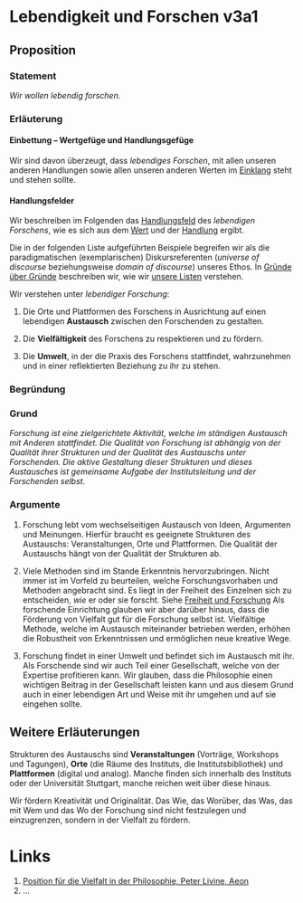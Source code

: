 <!---
   NAME - The NAME of this project is:
ethos

  FILE - The FILENAME of the current file is:
/v3a1.md

  CREATION - This project was CREATED on:
2017-01-28-16:15:00 UTC

  MODIFICATION - This project was last MODIFIED on:
2017-01-28-16:15:00 UTC

  VERSION - The current VERSION of this project is:
<git-commit-hash>-2017-01-28-16:15:00 UTC

  CREATOR(S) - This project was CREATED by:
Michael Czechowski, Martin Maga

  CONTACT - You can CONTACT the creator(s) or developer(s) of this project at:
E-Mail: mail@martinmaga.de

  COPYRIGHT - The COPYRIGHT holder of this project is:
COPYRIGHT (c) 2016 Martin Maga

  LICENSE - This project is LICENSED under the following license:
Martin Maga 2016 CC BY-SA 4.0 https://creativecommons.org

  SUBFILE – This is a SUBFILE! For more INFORMATION on this project go to:
/README.md+
--->

# Lebendigkeit und Forschen v3a1
## Proposition

### Statement
*Wir wollen lebendig forschen.*

### Erläuterung
#### Einbettung – Wertgefüge und Handlungsgefüge
Wir sind davon überzeugt, dass *lebendiges Forschen*, mit allen unseren anderen Handlungen sowie allen unseren anderen Werten im [Einklang](../synopsis/reasons.md) steht und stehen sollte.

#### Handlungsfelder
Wir beschreiben im Folgenden das [Handlungsfeld](../synopsis/reasons.md) des *lebendigen Forschens*, wie es sich aus dem [Wert](../values/v3_liveliness.md)
und der [Handlung](../actions/a1_research.md) ergibt.

Die in der folgenden Liste aufgeführten Beispiele begreifen wir als die paradigmatischen (exemplarischen) Diskursreferenten (*universe of discourse* beziehungsweise *domain of discourse*) unseres Ethos.
In [Gründe über Gründe](../synopsis/reasons.md) beschreiben wir, wie wir [unsere Listen](../synopsis/reasons.md) verstehen.

Wir verstehen unter *lebendiger Forschung*:
1. Die Orte und Plattformen des Forschens in Ausrichtung auf einen lebendigen **Austausch** zwischen den Forschenden zu gestalten.

2. Die **Vielfältigkeit** des Forschens zu respektieren und zu fördern.

3. Die **Umwelt**, in der die Praxis des Forschens stattfindet, wahrzunehmen und in einer reflektierten Beziehung zu ihr zu stehen.

### Begründung
### Grund
*Forschung ist eine zielgerichtete Aktivität, welche im ständigen Austausch mit Anderen stattfindet. Die Qualität von Forschung ist abhängig von der Qualität ihrer Strukturen und der Qualität des Austauschs unter Forschenden. Die aktive Gestaltung dieser Strukturen und dieses Austausches ist gemeinsame Aufgabe der Institutsleitung und der Forschenden selbst.*

### Argumente
1. Forschung lebt vom wechselseitigen Austausch von Ideen, Argumenten und Meinungen.
Hierfür braucht es geeignete Strukturen des Austauschs: Veranstaltungen, Orte und Plattformen.
Die Qualität der Austauschs hängt von der Qualität der Strukturen ab.

2. Viele Methoden sind im Stande Erkenntnis hervorzubringen.
Nicht immer ist im Vorfeld zu beurteilen, welche Forschungsvorhaben und Methoden angebracht sind.
Es liegt in der Freiheit des Einzelnen sich zu entscheiden, *wie* er oder sie forscht. Siehe [Freiheit und Forschung](../contents/fields/v2a1.md)
Als forschende Einrichtung glauben wir aber darüber hinaus, dass die Förderung von Vielfalt gut für die Forschung selbst ist.
Vielfältige Methode, welche im Austausch miteinander betrieben werden, erhöhen die Robustheit von Erkenntnissen und ermöglichen neue kreative Wege.

3. Forschung findet in einer Umwelt und befindet sich im Austausch mit ihr.
Als Forschende sind wir auch Teil einer Gesellschaft, welche von der Expertise profitieren kann.
Wir glauben, dass die Philosophie einen wichtigen Beitrag in der Gesellschaft leisten kann und aus diesem Grund auch in einer lebendigen Art und Weise mit ihr umgehen und auf sie eingehen sollte.


## Weitere Erläuterungen
Strukturen des Austauschs sind **Veranstaltungen** (Vorträge, Workshops und Tagungen), **Orte** (die Räume des Instituts, die Institutsbibliothek) und **Plattformen** (digital und analog).
Manche finden sich innerhalb des Instituts oder der Universität Stuttgart, manche reichen weit über diese hinaus.

Wir fördern Kreativität und Originalität.
Das Wie, das Worüber, das Was, das mit Wem und das Wo der Forschung sind nicht festzulegen und einzugrenzen, sondern in der Vielfalt zu fördern.

# Links
  1. [Position für die Vielfalt in der Philosophie, Peter Livine, Aeon](https://aeon.co/ideas/the-lack-of-diversity-in-philosophy-is-blocking-its-progress)
  2. …
